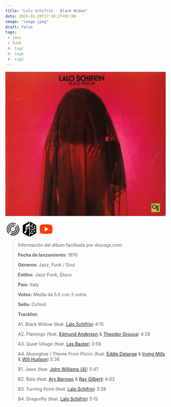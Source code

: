 ```yaml
---
title: "Lalo Schifrin - Black Widow"
date: 2025-01-20T17:10:27+01:00
image: "image.jpeg"
draft: false
tags:
 - jazz
 - funk
 #- tagC
 #- tagD
 #- tagE
---
```

![cover](image.jpeg (Lalo-Schifrin - Black-Widow))
 
[![discogs](../links/svg/discogs.png (discogs))](https://www.discogs.com/master/67650)
[![musicbrainz](../links/svg/musicbrainz.png (musicbrainz))](https://musicbrainz.org/release/f07c594e-6e5b-46ed-bfeb-9082f7b7f578)
[![youtube](../links/svg/youtube.png (youtube))](https://www.youtube.com/playlist?list=PLCX_SlmERpROJgBYaSsqOu6f6Yf8_Sc3b)
 
<!-- [![bandcamp](../links/svg/bandcamp.png (bandcamp))](error) error busqueda -->
<!-- [![lastfm](../links/svg/lastfm.png (lastfm))]() -->
<!-- [![spotify](../links/svg/spotify.png (putify))]() -->
<!-- [![wikipedia](../links/svg/wikipedia.png (wikipedia))](error) -->
 
> Información del álbum facilitada por discogs.com:
> 
> **Fecha de lanzamiento**: 1976
> 
> **Géneros**: Jazz, Funk / Soul
> 
> **Estilos**: Jazz-Funk, Disco
> 
> **Pais:** Italy
> 
> **Votos:** Media de 5.0 con 3 votos
> 
> **Sello:** Oxford
> 
> **Tracklist:**
> 
>   A1. Black Widow 
> (feat. [Lalo Schifrin](https://www.discogs.com/artist/23165 'Film and TV score composer, arranger, conductor...'))   4:15
> 
>   A2. Flamingo 
> (feat. [Edmund Anderson](https://www.discogs.com/artist/706619 'American composer; co-composer of "Flamingo". Not to...') & [Theodor Grouya](https://www.discogs.com/artist/706618 'Songwriter. Ted Grouya (31 July 1910 -...'))   4:28
> 
>   A3. Quiet Village 
> (feat. [Les Baxter](https://www.discogs.com/artist/3233 'American composer and conductor (born March 14,...'))   3:59
> 
>   A4. Moonglow / Theme From Picnic 
> (feat. [Eddie Delange](https://www.discogs.com/artist/657340 'American band leader and lyricist. Born January...') & [Irving Mills](https://www.discogs.com/artist/307446 'Perfil no disponible') & [Will Hudson](https://www.discogs.com/artist/778413 'Perfil no disponible'))   5:36
> 
>   B1. Jaws 
> (feat. [John Williams (4)](https://www.discogs.com/artist/273394 'Perfil no disponible'))   5:47
> 
>   B2. Baia 
> (feat. [Ary Barroso](https://www.discogs.com/artist/449215 'Perfil no disponible') & [Ray Gilbert](https://www.discogs.com/artist/279168 'Perfil no disponible'))   4:03
> 
>   B3. Turning Point 
> (feat. [Lalo Schifrin](https://www.discogs.com/artist/23165 'Perfil no disponible'))   3:28
> 
>   B4. Dragonfly 
> (feat. [Lalo Schifrin](https://www.discogs.com/artist/23165 'Perfil no disponible'))   5:15
> 
